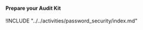 
#### Prepare your Audit Kit

<div class="boxtext">
!INCLUDE "../../activities/password_security/index.md"
</div>

